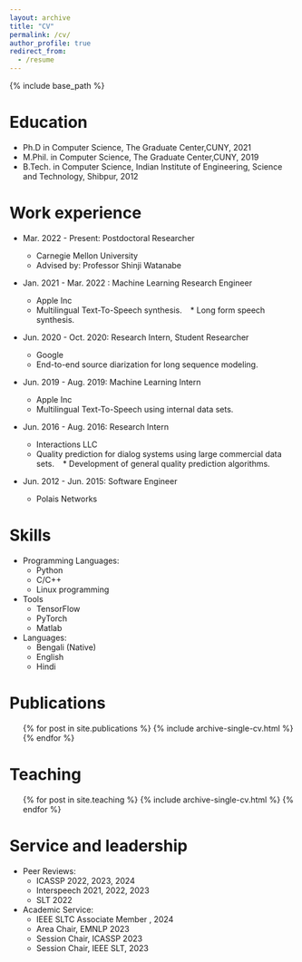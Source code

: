 ```yaml
---
layout: archive
title: "CV"
permalink: /cv/
author_profile: true
redirect_from:
  - /resume
---
```


{% include base_path %}

Education
======
* Ph.D in Computer Science, The Graduate Center,CUNY, 2021
* M.Phil. in Computer Science, The Graduate Center,CUNY, 2019
* B.Tech. in Computer Science, Indian Institute of Engineering, Science and Technology, Shibpur, 2012

Work experience
======
* Mar. 2022 - Present: Postdoctoral Researcher
  * Carnegie Mellon University
  * Advised by: Professor Shinji Watanabe

* Jan. 2021 - Mar. 2022 : Machine Learning Research Engineer
  * Apple Inc
  * Multilingual Text-To-Speech synthesis.
  * Long form speech synthesis.

* Jun. 2020 - Oct. 2020: Research Intern, Student Researcher
  * Google
  * End-to-end source diarization for long sequence modeling.

* Jun. 2019 - Aug. 2019: Machine Learning Intern
  * Apple Inc
  * Multilingual Text-To-Speech using internal data sets.
 
* Jun. 2016 - Aug. 2016: Research Intern
  * Interactions LLC
  * Quality prediction for dialog systems using large commercial data sets.
  * Development of general quality prediction algorithms.
    
* Jun. 2012 - Jun. 2015: Software Engineer
  * Polais Networks 
  
Skills
======
* Programming Languages:
  * Python
  * C/C++
  * Linux programming
* Tools
  * TensorFlow
  * PyTorch
  * Matlab   
* Languages:
  * Bengali (Native)
  * English
  * Hindi


Publications
======
  <ul>{% for post in site.publications %}
    {% include archive-single-cv.html %}
  {% endfor %}</ul>
  
Teaching
======
  <ul>{% for post in site.teaching %}
    {% include archive-single-cv.html %}
  {% endfor %}</ul>
  
Service and leadership
======
* Peer Reviews:
  * ICASSP 2022, 2023, 2024
  * Interspeech 2021, 2022, 2023
  * SLT 2022
* Academic Service:
  * IEEE SLTC Associate Member , 2024
  * Area Chair, EMNLP 2023
  * Session Chair, ICASSP 2023
  * Session Chair, IEEE SLT, 2023
